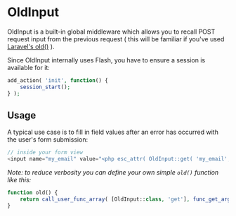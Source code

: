 # OldInput

OldInput is a built-in global middleware which allows you to recall POST request input from the previous request ( this will be familiar if you've used [Laravel's old()](https://laravel.com/docs/5.4/requests#old-input) ).

Since OldInput internally uses Flash, you have to ensure a session is available for it:
```php
add_action( 'init', function() {
    session_start();
} );
```

## Usage

A typical use case is to fill in field values after an error has occurred with the user's form submission:
```php
// inside your form view
<input name="my_email" value="<php esc_attr( OldInput::get( 'my_email', 'default' ) ) ?>" />
```

_Note: to reduce verbosity you can define your own simple `old()` function like this:_
```php
function old() {
    return call_user_func_array( [OldInput::class, 'get'], func_get_args() );
}
```
